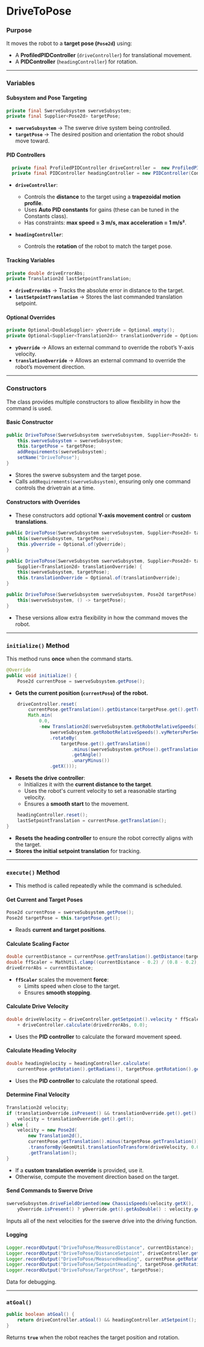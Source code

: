 # DriveToPose
### **Purpose**
It moves the robot to a **target pose (`Pose2d`)** using:

- A **ProfiledPIDController** (`driveController`) for translational movement.
- A **PIDController** (`headingController`) for rotation.

---

### **Variables**
#### **Subsystem and Pose Targeting**
```java
private final SwerveSubsystem swerveSubsystem;
private final Supplier<Pose2d> targetPose;
```
- **`swerveSubsystem`** → The swerve drive system being controlled.
- **`targetPose`** → The desired position and orientation the robot should move toward.

#### **PID Controllers**
```java
  private final ProfiledPIDController driveController =  new ProfiledPIDController(Constants.PID.Auto.kPTranslation, Constants.PID.Auto.kITranslation, Constants.PID.Auto.kDTranslation, new Constraints(3, 1));
  private final PIDController headingController = new PIDController(Constants.PID.Auto.kThetaPIDConstants.kP, Constants.PID.Auto.kThetaPIDConstants.kI, Constants.PID.Auto.kThetaPIDConstants.kD);


```
- **`driveController`**:
  - Controls the **distance** to the target using a **trapezoidal motion profile**.
  - Uses **Auto PID constants** for gains (these can be tuned in the Constants class).
  - Has constraints: **max speed = 3 m/s, max acceleration = 1 m/s²**.

- **`headingController`**:
  - Controls the **rotation** of the robot to match the target pose.

#### **Tracking Variables**
```java
private double driveErrorAbs;
private Translation2d lastSetpointTranslation;
```
- **`driveErrorAbs`** → Tracks the absolute error in distance to the target.
- **`lastSetpointTranslation`** → Stores the last commanded translation setpoint.

#### **Optional Overrides**
```java
private Optional<DoubleSupplier> yOverride = Optional.empty();
private Optional<Supplier<Translation2d>> translationOverride = Optional.empty();
```
- **`yOverride`** → Allows an external command to override the robot’s Y-axis velocity.
- **`translationOverride`** → Allows an external command to override the robot’s movement direction.

---

### **Constructors**
The class provides multiple constructors to allow flexibility in how the command is used.

#### **Basic Constructor**
```java
public DriveToPose(SwerveSubsystem swerveSubsystem, Supplier<Pose2d> targetPose) {
    this.swerveSubsystem = swerveSubsystem;
    this.targetPose = targetPose;
    addRequirements(swerveSubsystem);
    setName("DriveToPose");
}
```
- Stores the swerve subsystem and the target pose.
- Calls `addRequirements(swerveSubsystem)`, ensuring only one command controls the drivetrain at a time.

#### **Constructors with Overrides**
- These constructors add optional **Y-axis movement control** or **custom translations**.
```java
public DriveToPose(SwerveSubsystem swerveSubsystem, Supplier<Pose2d> targetPose, DoubleSupplier yOverride) {
    this(swerveSubsystem, targetPose);
    this.yOverride = Optional.of(yOverride);
}

public DriveToPose(SwerveSubsystem swerveSubsystem, Supplier<Pose2d> targetPose,
    Supplier<Translation2d> translationOverride) {
    this(swerveSubsystem, targetPose);
    this.translationOverride = Optional.of(translationOverride);
}

public DriveToPose(SwerveSubsystem swerveSubsystem, Pose2d targetPose) {
    this(swerveSubsystem, () -> targetPose);
}
```
- These versions allow extra flexibility in how the command moves the robot.

---

### **`initialize()` Method**
This method runs **once** when the command starts.

```java
@Override
public void initialize() {
    Pose2d currentPose = swerveSubsystem.getPose();
```
- **Gets the current position (`currentPose`) of the robot.**

```java
    driveController.reset(
        currentPose.getTranslation().getDistance(targetPose.get().getTranslation()),
        Math.min(
            0.0,
            -new Translation2d(swerveSubsystem.getRobotRelativeSpeeds().vxMetersPerSecond,
                swerveSubsystem.getRobotRelativeSpeeds().vyMetersPerSecond)
                .rotateBy(
                    targetPose.get().getTranslation()
                        .minus(swerveSubsystem.getPose().getTranslation())
                        .getAngle()
                        .unaryMinus())
                .getX()));
```
- **Resets the drive controller**:
  - Initializes it with the **current distance to the target**.
  - Uses the robot's current velocity to set a reasonable starting velocity.
  - Ensures a **smooth start** to the movement.

```java
    headingController.reset();
    lastSetpointTranslation = currentPose.getTranslation();
}
```
- **Resets the heading controller** to ensure the robot correctly aligns with the target.
- **Stores the initial setpoint translation** for tracking.

---

### **`execute()` Method**
- This method is called repeatedly while the command is scheduled.

#### **Get Current and Target Poses**
```java
Pose2d currentPose = swerveSubsystem.getPose();
Pose2d targetPose = this.targetPose.get();
```
- Reads **current and target positions**.

#### **Calculate Scaling Factor**
```java
double currentDistance = currentPose.getTranslation().getDistance(targetPose.getTranslation());
double ffScaler = MathUtil.clamp((currentDistance - 0.2) / (0.8 - 0.2), 0.0, 1.0);
driveErrorAbs = currentDistance;
```
- **`ffScaler`** scales the movement **force**:
  - Limits speed when close to the target.
  - Ensures **smooth stopping**.

#### **Calculate Drive Velocity**
```java
double driveVelocity = driveController.getSetpoint().velocity * ffScaler
    + driveController.calculate(driveErrorAbs, 0.0);
```
- Uses the **PID controller** to calculate the forward movement speed.

#### **Calculate Heading Velocity**
```java
double headingVelocity = headingController.calculate(
    currentPose.getRotation().getRadians(), targetPose.getRotation().getRadians());
```
- Uses the **PID controller** to calculate the rotational speed.

#### **Determine Final Velocity**
```java
Translation2d velocity;
if (translationOverride.isPresent() && translationOverride.get().get().getNorm() > 0.5) {
    velocity = translationOverride.get().get();
} else {
    velocity = new Pose2d(
        new Translation2d(),
        currentPose.getTranslation().minus(targetPose.getTranslation()).getAngle())
        .transformBy(GeomUtil.translationToTransform(driveVelocity, 0.0))
        .getTranslation();
}
```
- If a **custom translation override** is provided, use it.
- Otherwise, compute the movement direction based on the target.

#### **Send Commands to Swerve Drive**
```java
swerveSubsystem.driveFieldOriented(new ChassisSpeeds(velocity.getX(),
    yOverride.isPresent() ? yOverride.get().getAsDouble() : velocity.getY(), headingVelocity));
```
Inputs all of the next velocities for the swerve drive into the driving function.

#### **Logging**
```java
Logger.recordOutput("DriveToPose/MeasuredDistance", currentDistance);
Logger.recordOutput("DriveToPose/DistanceSetpoint", driveController.getSetpoint().position);
Logger.recordOutput("DriveToPose/MeasuredHeading", currentPose.getRotation().getDegrees());
Logger.recordOutput("DriveToPose/SetpointHeading", targetPose.getRotation().getDegrees());
Logger.recordOutput("DriveToPose/TargetPose", targetPose);
```
Data for debugging.

---

### `atGoal()`
```java
public boolean atGoal() {
    return driveController.atGoal() && headingController.atSetpoint();
}
```
Returns **`true`** when the robot reaches the target position and rotation.